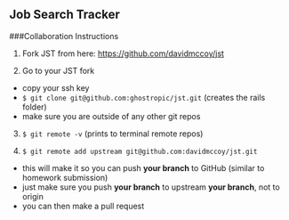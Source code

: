 ## Job Search Tracker

###Collaboration Instructions

1. Fork JST from here: https://github.com/davidmccoy/jst

2. Go to your JST fork
  * copy your ssh key
  * ```$ git clone git@github.com:ghostropic/jst.git``` (creates the rails folder)
  * make sure you are outside of any other git repos

3. ```$ git remote -v``` (prints to terminal remote repos)

4. ```$ git remote add upstream git@github.com:davidmccoy/jst.git```
  * this will make it so you can push __your branch__ to GitHub (similar to homework submission)
  * just make sure you push __your branch__ to upstream __your branch__, not to origin
  * you can then make a pull request
